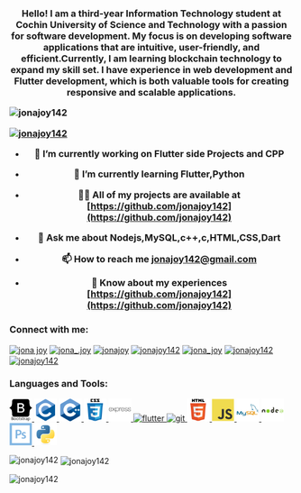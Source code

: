 
<h3 align="center">Hello! I am a third-year Information Technology student at Cochin University of Science and Technology with a passion for software development. My focus is on developing software applications that are intuitive, user-friendly, and efficient.Currently, I am learning blockchain technology to expand my skill set. I have experience in web development and Flutter development, which is both valuable tools for creating responsive and scalable applications.

<p align="left"> <img src="https://komarev.com/ghpvc/?username=jonajoy142&label=Profile%20views&color=0e75b6&style=flat" alt="jonajoy142" /> </p>

<p align="left"> <a href="https://github.com/ryo-ma/github-profile-trophy"><img src="https://github-profile-trophy.vercel.app/?username=jonajoy142" alt="jonajoy142" /></a> </p>

- 🔭 I’m currently working on **Flutter side Projects and CPP**

- 🌱 I’m currently learning **Flutter,Python**

- 👨‍💻 All of my projects are available at [https://github.com/jonajoy142](https://github.com/jonajoy142)

- 💬 Ask me about **Nodejs,MySQL,c++,c,HTML,CSS,Dart**

- 📫 How to reach me **jonajoy142@gmail.com**

- 📄 Know about my experiences [https://github.com/jonajoy142](https://github.com/jonajoy142)

<h3 align="left">Connect with me:</h3>
<p align="left">
<a href="https://kaggle.com/jona joy" target="blank"><img align="center" src="https://raw.githubusercontent.com/rahuldkjain/github-profile-readme-generator/master/src/images/icons/Social/kaggle.svg" alt="jona joy" height="30" width="40" /></a>
<a href="https://instagram.com/jona_.joy" target="blank"><img align="center" src="https://raw.githubusercontent.com/rahuldkjain/github-profile-readme-generator/master/src/images/icons/Social/instagram.svg" alt="jona_.joy" height="30" width="40" /></a>
<a href="https://www.codechef.com/users/jonajoy" target="blank"><img align="center" src="https://cdn.jsdelivr.net/npm/simple-icons@3.1.0/icons/codechef.svg" alt="jonajoy" height="30" width="40" /></a>
<a href="https://www.hackerrank.com/jonajoy142" target="blank"><img align="center" src="https://raw.githubusercontent.com/rahuldkjain/github-profile-readme-generator/master/src/images/icons/Social/hackerrank.svg" alt="jonajoy142" height="30" width="40" /></a>
<a href="https://www.leetcode.com/jona_joy" target="blank"><img align="center" src="https://raw.githubusercontent.com/rahuldkjain/github-profile-readme-generator/master/src/images/icons/Social/leet-code.svg" alt="jona_joy" height="30" width="40" /></a>
<a href="https://www.hackerearth.com/jonajoy142" target="blank"><img align="center" src="https://raw.githubusercontent.com/rahuldkjain/github-profile-readme-generator/master/src/images/icons/Social/hackerearth.svg" alt="jonajoy142" height="30" width="40" /></a>
<a href="https://auth.geeksforgeeks.org/user/jonajoy142" target="blank"><img align="center" src="https://raw.githubusercontent.com/rahuldkjain/github-profile-readme-generator/master/src/images/icons/Social/geeks-for-geeks.svg" alt="jonajoy142" height="30" width="40" /></a>
</p>

<h3 align="left">Languages and Tools:</h3>
<p align="left"> <a href="https://getbootstrap.com" target="_blank" rel="noreferrer"> <img src="https://raw.githubusercontent.com/devicons/devicon/master/icons/bootstrap/bootstrap-plain-wordmark.svg" alt="bootstrap" width="40" height="40"/> </a> <a href="https://www.cprogramming.com/" target="_blank" rel="noreferrer"> <img src="https://raw.githubusercontent.com/devicons/devicon/master/icons/c/c-original.svg" alt="c" width="40" height="40"/> </a> <a href="https://www.w3schools.com/cpp/" target="_blank" rel="noreferrer"> <img src="https://raw.githubusercontent.com/devicons/devicon/master/icons/cplusplus/cplusplus-original.svg" alt="cplusplus" width="40" height="40"/> </a> <a href="https://www.w3schools.com/css/" target="_blank" rel="noreferrer"> <img src="https://raw.githubusercontent.com/devicons/devicon/master/icons/css3/css3-original-wordmark.svg" alt="css3" width="40" height="40"/> </a> <a href="https://expressjs.com" target="_blank" rel="noreferrer"> <img src="https://raw.githubusercontent.com/devicons/devicon/master/icons/express/express-original-wordmark.svg" alt="express" width="40" height="40"/> </a> <a href="https://flutter.dev" target="_blank" rel="noreferrer"> <img src="https://www.vectorlogo.zone/logos/flutterio/flutterio-icon.svg" alt="flutter" width="40" height="40"/> </a> <a href="https://git-scm.com/" target="_blank" rel="noreferrer"> <img src="https://www.vectorlogo.zone/logos/git-scm/git-scm-icon.svg" alt="git" width="40" height="40"/> </a> <a href="https://www.w3.org/html/" target="_blank" rel="noreferrer"> <img src="https://raw.githubusercontent.com/devicons/devicon/master/icons/html5/html5-original-wordmark.svg" alt="html5" width="40" height="40"/> </a> <a href="https://developer.mozilla.org/en-US/docs/Web/JavaScript" target="_blank" rel="noreferrer"> <img src="https://raw.githubusercontent.com/devicons/devicon/master/icons/javascript/javascript-original.svg" alt="javascript" width="40" height="40"/> </a> <a href="https://www.mysql.com/" target="_blank" rel="noreferrer"> <img src="https://raw.githubusercontent.com/devicons/devicon/master/icons/mysql/mysql-original-wordmark.svg" alt="mysql" width="40" height="40"/> </a> <a href="https://nodejs.org" target="_blank" rel="noreferrer"> <img src="https://raw.githubusercontent.com/devicons/devicon/master/icons/nodejs/nodejs-original-wordmark.svg" alt="nodejs" width="40" height="40"/> </a> <a href="https://www.photoshop.com/en" target="_blank" rel="noreferrer"> <img src="https://raw.githubusercontent.com/devicons/devicon/master/icons/photoshop/photoshop-line.svg" alt="photoshop" width="40" height="40"/> </a> <a href="https://www.python.org" target="_blank" rel="noreferrer"> <img src="https://raw.githubusercontent.com/devicons/devicon/master/icons/python/python-original.svg" alt="python" width="40" height="40"/> </a> </p>

<p><img align="left" src="https://github-readme-stats.vercel.app/api/top-langs?username=jonajoy142&show_icons=true&locale=en&layout=compact" alt="jonajoy142" /></p>

<p>&nbsp;<img align="center" src="https://github-readme-stats.vercel.app/api?username=jonajoy142&show_icons=true&locale=en" alt="jonajoy142" /></p>

<p><img align="center" src="https://github-readme-streak-stats.herokuapp.com/?user=jonajoy142&" alt="jonajoy142" /></p>
